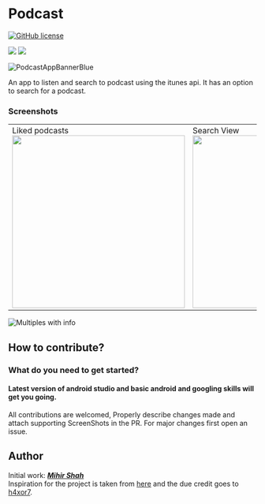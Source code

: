 # Podcast
[![GitHub license](https://img.shields.io/badge/License-MIT-blue.svg)](LICENSE)
<p>
<img src="https://img.shields.io/badge/Android-3DDC84?style=for-the-badge&logo=android&logoColor=white"/>  
<img src="https://img.shields.io/badge/Kotlin-0095D5?&style=for-the-badge&logo=kotlin&logoColor=white"/>
</p>

![PodcastAppBannerBlue](https://user-images.githubusercontent.com/66465511/164915047-c4db1611-133a-4894-93ec-240cbe4fbda0.png)


An app to listen and search to podcast using the itunes api. It has an option to search for a podcast.

### Screenshots
<table>
  <tr>
    <td>Liked podcasts<img src="https://user-images.githubusercontent.com/66465511/164727486-c56d9d6e-b06e-48ee-83b7-eb64a5b6c318.jpg" width="350">
    <td>Search View<img src="https://user-images.githubusercontent.com/66465511/164727493-c3f97169-add8-4c3e-991c-f173dcb2718c.jpg" width="350">
    <td>Search Results<img src="https://user-images.githubusercontent.com/66465511/164727497-502ced0c-2793-4d41-961c-d7188debaba7.jpg" width="350">
    <td>Podcast Details<img src="https://user-images.githubusercontent.com/66465511/164727503-d6209491-e50c-44f0-8a3d-08ed0eec528c.jpg" width="350">
    <td>Episode details <img src="https://user-images.githubusercontent.com/66465511/164727510-76880fc3-c501-4f6e-8fe5-d44403f51aea.jpg" width="350">
</table>
 
![Multiples with info](https://user-images.githubusercontent.com/66465511/164916085-1bd0e95e-1750-4564-9156-c6f88c25a9e6.png)

  
## How to contribute?
### What do you need to get started?
#### Latest version of android studio and basic android and googling skills will get you going.
All contributions are welcomed, Properly describe changes made and attach supporting ScreenShots in the PR. For major changes first open an issue.

## Author
Initial work: <a href="https://github.com/Miihir79">***Mihir Shah***</a> <br>
Inspiration for the project is taken from <a href="https://github.com/h4xor7/Suno">here</a> and the due credit goes to <a href="https://github.com/h4xor7">h4xor7</a>.
